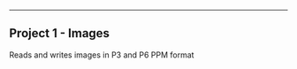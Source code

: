 ------------------------
Project 1 - Images
------------------------
Reads and writes images in P3 and P6 PPM format